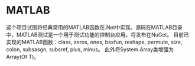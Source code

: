 # MATLAB
这个项目试图将经典常用的MATLAB函数在.Net中实现。源码在MATLAB目录中，MATLAB测试是一个用于测试功能的控制台应用。将发布在NuGet。
目前已实现的MATLAB函数：class, zeros, ones, bsxfun, reshape, permute, size, colon, subsasgn, subsref, plus, minus。
此外将System.Array类增强为Array(Of T)。
